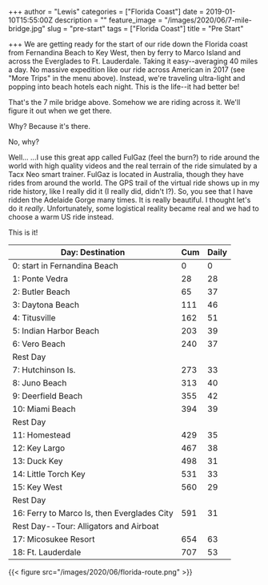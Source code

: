 +++
author = "Lewis"
categories = ["Florida Coast"]
date = 2019-01-10T15:55:00Z
description = ""
feature_image = "/images/2020/06/7-mile-bridge.jpg"
slug = "pre-start"
tags = ["Florida Coast"]
title = "Pre Start"

+++
We are getting ready for the start of our ride down the Florida coast from Fernandina Beach to Key West, then by ferry to Marco Island and across the Everglades to Ft. Lauderdale.  Taking it easy--averaging 40 miles a day. No massive expedition like our ride across American in 2017 (see "More Trips" in the menu above). Instead, we're traveling ultra-light and popping into beach hotels each night. This is the life--it had better be!

That's the 7 mile bridge above.  Somehow we are riding across it. We'll figure it out when we get there.

Why? Because it's there.

No, why?

Well... ...I use this great app called FulGaz (feel the burn?) to ride around the world with high quality videos and the real terrain of the ride simulated by a Tacx Neo smart trainer. FulGaz is located in Australia, though they have rides from around the world. The GPS trail of the virtual ride shows up in my ride history, like I really did it (I really did, didn't I?). So, you see that I have ridden the Adelaide Gorge many times.  It is really beautiful.  I thought let's do it _really_. Unfortunately, some logistical reality became real and we had to choose a warm US ride instead.

This is it!

| Day: Destination | Cum | Daily |
| --- | --- | --- |
| 0: start in Fernandina Beach | 0 | 0 |
| 1: Ponte Vedra | 28 | 28 |
| 2: Butler Beach | 65 | 37 |
| 3: Daytona Beach | 111 | 46 |
| 4: Titusville | 162 | 51 |
| 5: Indian Harbor   Beach | 203 | 39 |
| 6: Vero Beach | 240 | 37 |
| Rest Day |  |  |
| 7: Hutchinson Is. | 273 | 33 |
| 8: Juno Beach | 313 | 40 |
| 9: Deerfield   Beach | 355 | 42 |
| 10: Miami Beach | 394 | 39 |
| Rest Day |  |  |
| 11: Homestead | 429 | 35 |
| 12: Key Largo | 467 | 38 |
| 13: Duck Key | 498 | 31 |
| 14: Little Torch   Key | 531 | 33 |
| 15: Key West | 560 | 29 |
| Rest Day |  |  |
| 16: Ferry to   Marco Is, then Everglades City | 591 | 31 |
| Rest Day--Tour:  Alligators and Airboat |  |  |
| 17: Micosukee Resort | 654 | 63 |
| 18: Ft.   Lauderdale | 707 | 53 |

{{< figure src="/images/2020/06/florida-route.png" >}}